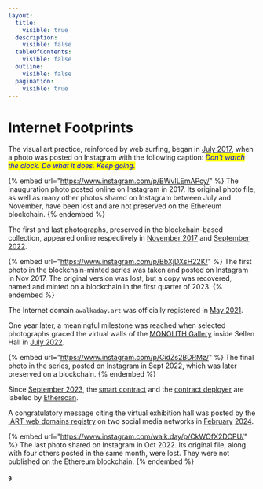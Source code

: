 ```yaml
---
layout:
  title:
    visible: true
  description:
    visible: false
  tableOfContents:
    visible: false
  outline:
    visible: false
  pagination:
    visible: true
---
```


# Internet Footprints

The visual art practice, reinforced by web surfing, began in [July 2017](https://www.instagram.com/p/BWvILEmAPcy/), when a photo was posted on Instagram with the following caption: _<mark style="color:blue;">Don't watch the clock. Do what it does. Keep going.</mark>_

{% embed url="https://www.instagram.com/p/BWvILEmAPcy/" %}
The inauguration photo posted online on Instagram in 2017. Its original photo file, as well as many other photos shared on Instagram between July and November, have been lost and are not preserved on the Ethereum blockchain.
{% endembed %}

The first and last photographs, preserved in the blockchain-based collection, appeared online respectively in [November 2017](https://www.instagram.com/p/BbXjDXsH22K) and [September 2022](https://www.instagram.com/p/CidZs2BDRMz).

{% embed url="https://www.instagram.com/p/BbXjDXsH22K/" %}
The first photo in the blockchain-minted series was taken and posted on Instagram in Nov 2017. The original version was lost, but a copy was recovered, named and minted on a blockchain in the first quarter of 2023.
{% endembed %}

The Internet domain `awalkaday.art` was officially registered in [May 2021](https://whois.gandi.net/en/results?search=awalkaday.art).

One year later, a meaningful milestone was reached when selected photographs graced the virtual walls of the [MONOLITH Gallery](https://monolith.gallery/archives) inside Sellen Hall in [July 2022](https://monolith.gallery/hall/sellen/g56L1RdA9DXtqQR3aALG).

{% embed url="https://www.instagram.com/p/CidZs2BDRMz/" %}
The final photo in the series, posted on Instagram in Sept 2022, which was later preserved on a blockchain.
{% endembed %}

Since [September 2023](https://x.com/awalkadayart/status/1703776310252736941?s=20), the [smart contract](https://etherscan.io/address/0xe31801c2e58b151c3ded2cb29da56147b7f27eb1) and the [contract deployer](https://etherscan.io/address/0xb5ee030c71e76c3e03b2a8d425dbb9b395037c82) are labeled by [Etherscan](https://etherscan.io/).

A congratulatory message citing the virtual exhibition hall was posted by the [.ART web domains registry](https://art.art/) on two social media networks in [February](https://x.com/Art\_Domains/status/1755917791658418315?s=20) [2024](https://www.instagram.com/s/aGlnaGxpZ2h0OjE4MjM4NDY5NjU2MjEwMzQz?story\_media\_id=3301932341141746093\_5749556061\&igsh=MXVzbXJ0cmo4ZTByMQ==).

{% embed url="https://www.instagram.com/walk.day/p/CkWOfX2DCPU/" %}
The last photo shared on Instagram in Oct 2022. Its original file, along with four others posted in the same month, were lost. They were not published on the Ethereum blockchain.
{% endembed %}

#### `9`
